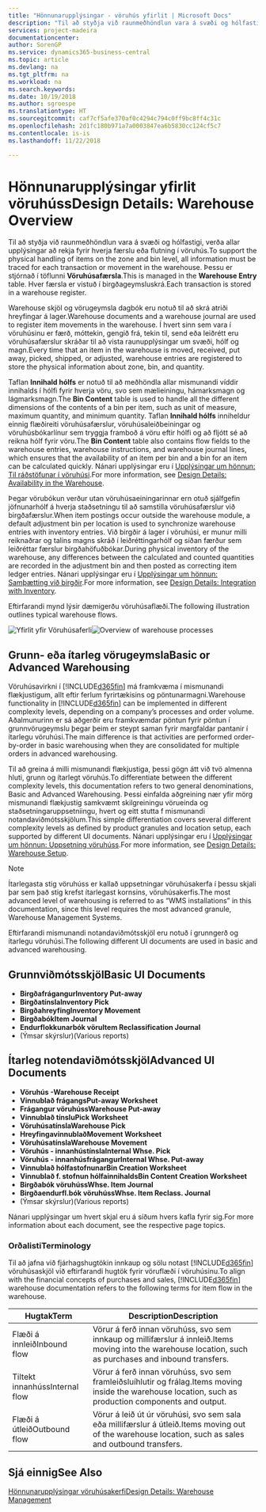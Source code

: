 ```yaml
---
title: "Hönnunarupplýsingar - vöruhús yfirlit | Microsoft Docs"
description: "Til að styðja við raunmeðhöndlun vara á svæði og hólfastigi, verða allar upplýsingar að rekja fyrir hverja færslu eða flutning í vöruhús. Þessu er stjórnað í töflunni **Vöruhúsafærsla**. Hver færsla er vistuð í birgðageymsluskrá."
services: project-madeira
documentationcenter: 
author: SorenGP
ms.service: dynamics365-business-central
ms.topic: article
ms.devlang: na
ms.tgt_pltfrm: na
ms.workload: na
ms.search.keywords: 
ms.date: 10/19/2018
ms.author: sgroespe
ms.translationtype: HT
ms.sourcegitcommit: caf7cf5afe370af0c4294c794c0ff9bc8ff4c31c
ms.openlocfilehash: 2d1fc180b971a7a0003847ea6b5830cc124cf5c7
ms.contentlocale: is-is
ms.lasthandoff: 11/22/2018

---
```

# <a name="design-details-warehouse-overview"></a><span data-ttu-id="6901c-105">Hönnunarupplýsingar yfirlit vöruhúss</span><span class="sxs-lookup"><span data-stu-id="6901c-105">Design Details: Warehouse Overview</span></span>
<span data-ttu-id="6901c-106">Til að styðja við raunmeðhöndlun vara á svæði og hólfastigi, verða allar upplýsingar að rekja fyrir hverja færslu eða flutning í vöruhús.</span><span class="sxs-lookup"><span data-stu-id="6901c-106">To support the physical handling of items on the zone and bin level, all information must be traced for each transaction or movement in the warehouse.</span></span> <span data-ttu-id="6901c-107">Þessu er stjórnað í töflunni **Vöruhúsafærsla**.</span><span class="sxs-lookup"><span data-stu-id="6901c-107">This is managed in the **Warehouse Entry** table.</span></span> <span data-ttu-id="6901c-108">Hver færsla er vistuð í birgðageymsluskrá.</span><span class="sxs-lookup"><span data-stu-id="6901c-108">Each transaction is stored in a warehouse register.</span></span>  

<span data-ttu-id="6901c-109">Warehouse skjöl og vörugeymsla dagbók eru notuð til að skrá atriði hreyfingar á lager.</span><span class="sxs-lookup"><span data-stu-id="6901c-109">Warehouse documents and a warehouse journal are used to register item movements in the warehouse.</span></span> <span data-ttu-id="6901c-110">Í hvert sinn sem vara í vöruhúsinu er færð, móttekin, gengið frá, tekin til, send eða leiðrétt eru vöruhúsafærslur skráðar til að vista raunupplýsingar um svæði, hólf og magn.</span><span class="sxs-lookup"><span data-stu-id="6901c-110">Every time that an item in the warehouse is moved, received, put away, picked, shipped, or adjusted, warehouse entries are registered to store the physical information about zone, bin, and quantity.</span></span>

<span data-ttu-id="6901c-111">Taflan **Innihald hólfs** er notuð til að meðhöndla allar mismunandi víddir innihalds í hólfi fyrir hverja vöru, svo sem mælieiningu, hámarksmagn og lágmarksmagn.</span><span class="sxs-lookup"><span data-stu-id="6901c-111">The **Bin Content** table is used to handle all the different dimensions of the contents of a bin per item, such as unit of measure, maximum quantity, and minimum quantity.</span></span> <span data-ttu-id="6901c-112">Taflan **Innihald hólfs** inniheldur einnig flæðireiti vöruhúsafærslur, vöruhúsaleiðbeiningar og vöruhúsbókarlínur sem tryggja framboð á vöru eftir hólfi og að fljótt sé að reikna hólf fyrir vöru.</span><span class="sxs-lookup"><span data-stu-id="6901c-112">The **Bin Content** table also contains flow fields to the warehouse entries, warehouse instructions, and warehouse journal lines, which ensures that the availability of an item per bin and a bin for an item can be calculated quickly.</span></span> <span data-ttu-id="6901c-113">Nánari upplýsingar eru í [Upplýsingar um hönnun: Til ráðstöfunar í vöruhúsi](design-details-availability-in-the-warehouse.md).</span><span class="sxs-lookup"><span data-stu-id="6901c-113">For more information, see [Design Details: Availability in the Warehouse](design-details-availability-in-the-warehouse.md).</span></span>  

<span data-ttu-id="6901c-114">Þegar vörubókun verður utan vöruhúsaeiningarinnar ern otuð sjálfgefin jöfnunarhólf á hverja staðsetningu til að samstilla vöruhúsafærslur við birgðafærslur.</span><span class="sxs-lookup"><span data-stu-id="6901c-114">When item postings occur outside the warehouse module, a default adjustment bin per location is used to synchronize warehouse entries with inventory entries.</span></span> <span data-ttu-id="6901c-115">Við birgðir á lager í vöruhúsi, er munur milli reiknaðrar og talins magns skráð í leiðréttingarhólf og síðan færður sem leiðréttar færslur birgðahöfuðbókar.</span><span class="sxs-lookup"><span data-stu-id="6901c-115">During physical inventory of the warehouse, any differences between the calculated and counted quantities are recorded in the adjustment bin and then posted as correcting item ledger entries.</span></span> <span data-ttu-id="6901c-116">Nánari upplýsingar eru í [Upplýsingar um hönnun: Samþætting við birgðir](design-details-integration-with-inventory.md).</span><span class="sxs-lookup"><span data-stu-id="6901c-116">For more information, see [Design Details: Integration with Inventory](design-details-integration-with-inventory.md).</span></span>  

<span data-ttu-id="6901c-117">Eftirfarandi mynd lýsir dæmigerðu vöruhúsaflæði.</span><span class="sxs-lookup"><span data-stu-id="6901c-117">The following illustration outlines typical warehouse flows.</span></span>  

<span data-ttu-id="6901c-118">![Yfirlit yfir Vöruhúsaferli](media/design_details_warehouse_management_overview.png "Yfirlit yfir Vöruhúsaferli")</span><span class="sxs-lookup"><span data-stu-id="6901c-118">![Overview of warehouse processes](media/design_details_warehouse_management_overview.png "Overview of warehouse processes")</span></span>  

## <a name="basic-or-advanced-warehousing"></a><span data-ttu-id="6901c-119">Grunn- eða ítarleg vörugeymsla</span><span class="sxs-lookup"><span data-stu-id="6901c-119">Basic or Advanced Warehousing</span></span>  
<span data-ttu-id="6901c-120">Vöruhúsavirkni í [!INCLUDE[d365fin](includes/d365fin_md.md)] má framkvæma í mismunandi flækjustigum, allt eftir ferlum fyrirtækisins og pöntunarmagni.</span><span class="sxs-lookup"><span data-stu-id="6901c-120">Warehouse functionality in [!INCLUDE[d365fin](includes/d365fin_md.md)] can be implemented in different complexity levels, depending on a company’s processes and order volume.</span></span> <span data-ttu-id="6901c-121">Aðalmunurinn er sá aðgerðir eru framkvæmdar pöntun fyrir pöntun í grunnvörugeymslu þegar þeim er steypt saman fyrir margfaldar pantanir í ítarlegu vöruhúsi.</span><span class="sxs-lookup"><span data-stu-id="6901c-121">The main difference is that activities are performed order-by-order in basic warehousing when they are consolidated for multiple orders in advanced warehousing.</span></span>  

 <span data-ttu-id="6901c-122">Til að greina á milli mismunandi flækjustiga, þessi gögn átt við tvö almenna hluti, grunn og ítarlegt vöruhús.</span><span class="sxs-lookup"><span data-stu-id="6901c-122">To differentiate between the different complexity levels, this documentation refers to two general denominations, Basic and Advanced Warehousing.</span></span> <span data-ttu-id="6901c-123">Þessi einfalda aðgreining nær yfir mörg mismunandi flækjustig samkvæmt skilgreiningu vörueinda og staðsetningaruppsetniingu, hvert og eitt stutta f mismunandi notandaviðmótsskjölum.</span><span class="sxs-lookup"><span data-stu-id="6901c-123">This simple differentiation covers several different complexity levels as defined by product granules and location setup, each supported by different UI documents.</span></span> <span data-ttu-id="6901c-124">Nánari upplýsingar eru í [Upplýsingar um hönnun: Uppsetning vöruhúss](design-details-warehouse-setup.md).</span><span class="sxs-lookup"><span data-stu-id="6901c-124">For more information, see [Design Details: Warehouse Setup](design-details-warehouse-setup.md).</span></span>  

> [!NOTE]  
>  <span data-ttu-id="6901c-125">Ítarlegasta stig vöruhúss er kallað uppsetningar vöruhúsakerfa í þessu skjali þar sem það stig krefst ítarlegast kornsins, vöruhúsakerfis.</span><span class="sxs-lookup"><span data-stu-id="6901c-125">The most advanced level of warehousing is referred to as “WMS installations” in this documentation, since this level requires the most advanced granule, Warehouse Management Systems.</span></span>  

 <span data-ttu-id="6901c-126">Eftirfarandi mismunandi notandaviðmótsskjöl eru notuð í grunngerð og ítarlegu vöruhúsi.</span><span class="sxs-lookup"><span data-stu-id="6901c-126">The following different UI documents are used in basic and advanced warehousing.</span></span>  

## <a name="basic-ui-documents"></a><span data-ttu-id="6901c-127">Grunnviðmótsskjöl</span><span class="sxs-lookup"><span data-stu-id="6901c-127">Basic UI Documents</span></span>  

-   <span data-ttu-id="6901c-128">**Birgðafrágangur**</span><span class="sxs-lookup"><span data-stu-id="6901c-128">**Inventory Put-away**</span></span>  
-   <span data-ttu-id="6901c-129">**Birgðatínsla**</span><span class="sxs-lookup"><span data-stu-id="6901c-129">**Inventory Pick**</span></span>  
-   <span data-ttu-id="6901c-130">**Birgðahreyfing**</span><span class="sxs-lookup"><span data-stu-id="6901c-130">**Inventory Movement**</span></span>  
-   <span data-ttu-id="6901c-131">**Birgðabók**</span><span class="sxs-lookup"><span data-stu-id="6901c-131">**Item Journal**</span></span>  
-   <span data-ttu-id="6901c-132">**Endurflokkunarbók vöru**</span><span class="sxs-lookup"><span data-stu-id="6901c-132">**Item Reclassification Journal**</span></span>  
-   <span data-ttu-id="6901c-133">(Ýmsar skýrslur)</span><span class="sxs-lookup"><span data-stu-id="6901c-133">(Various reports)</span></span>  

## <a name="advanced-ui-documents"></a><span data-ttu-id="6901c-134">Ítarleg notendaviðmótsskjöl</span><span class="sxs-lookup"><span data-stu-id="6901c-134">Advanced UI Documents</span></span>  

-   <span data-ttu-id="6901c-135">**Vöruhús -**</span><span class="sxs-lookup"><span data-stu-id="6901c-135">**Warehouse Receipt**</span></span>  
-   <span data-ttu-id="6901c-136">**Vinnublað frágangs**</span><span class="sxs-lookup"><span data-stu-id="6901c-136">**Put-away Worksheet**</span></span>  
-   <span data-ttu-id="6901c-137">**Frágangur vöruhúss**</span><span class="sxs-lookup"><span data-stu-id="6901c-137">**Warehouse Put-away**</span></span>  
-   <span data-ttu-id="6901c-138">**Vinnublað tínslu**</span><span class="sxs-lookup"><span data-stu-id="6901c-138">**Pick Worksheet**</span></span>  
-   <span data-ttu-id="6901c-139">**Vöruhúsatínsla**</span><span class="sxs-lookup"><span data-stu-id="6901c-139">**Warehouse Pick**</span></span>  
-   <span data-ttu-id="6901c-140">**Hreyfingavinnublað**</span><span class="sxs-lookup"><span data-stu-id="6901c-140">**Movement Worksheet**</span></span>  
-   <span data-ttu-id="6901c-141">**Vöruhúsatínsla**</span><span class="sxs-lookup"><span data-stu-id="6901c-141">**Warehouse Movement**</span></span>  
-   <span data-ttu-id="6901c-142">**Vöruhús - innanhústínsla**</span><span class="sxs-lookup"><span data-stu-id="6901c-142">**Internal Whse. Pick**</span></span>  
-   <span data-ttu-id="6901c-143">**Vöruhús - innanhúsfrágangur**</span><span class="sxs-lookup"><span data-stu-id="6901c-143">**Internal Whse. Put-away**</span></span>  
-   <span data-ttu-id="6901c-144">**Vinnublað hólfastofnunar**</span><span class="sxs-lookup"><span data-stu-id="6901c-144">**Bin Creation Worksheet**</span></span>  
-   <span data-ttu-id="6901c-145">**Vinnublað f. stofnun hólfainnihalds**</span><span class="sxs-lookup"><span data-stu-id="6901c-145">**Bin Content Creation Worksheet**</span></span>  
-   <span data-ttu-id="6901c-146">**Birgðabók vöruhúss**</span><span class="sxs-lookup"><span data-stu-id="6901c-146">**Whse. Item Journal**</span></span>  
-   <span data-ttu-id="6901c-147">**Birgðaendurfl.bók vöruhúss**</span><span class="sxs-lookup"><span data-stu-id="6901c-147">**Whse. Item Reclass. Journal**</span></span>  
-   <span data-ttu-id="6901c-148">(Ýmsar skýrslur)</span><span class="sxs-lookup"><span data-stu-id="6901c-148">(Various reports)</span></span>  

<span data-ttu-id="6901c-149">Nánari upplýsingar um hvert skjal eru á síðum hvers kafla fyrir sig.</span><span class="sxs-lookup"><span data-stu-id="6901c-149">For more information about each document, see the respective page topics.</span></span>  

### <a name="terminology"></a><span data-ttu-id="6901c-150">Orðalisti</span><span class="sxs-lookup"><span data-stu-id="6901c-150">Terminology</span></span>  
<span data-ttu-id="6901c-151">Til að jafna við fjárhagshugtökin innkaup og sölu notast [!INCLUDE[d365fin](includes/d365fin_md.md)] vöruhúsaskjöl við eftirfarandi hugtök fyrir vöruflæði í vöruhúsinu.</span><span class="sxs-lookup"><span data-stu-id="6901c-151">To align with the financial concepts of purchases and sales, [!INCLUDE[d365fin](includes/d365fin_md.md)] warehouse documentation refers to the following terms for item flow in the warehouse.</span></span>  

|<span data-ttu-id="6901c-152">Hugtak</span><span class="sxs-lookup"><span data-stu-id="6901c-152">Term</span></span>|<span data-ttu-id="6901c-153">Description</span><span class="sxs-lookup"><span data-stu-id="6901c-153">Description</span></span>|  
|----------|---------------------------------------|  
|<span data-ttu-id="6901c-154">Flæði á innleið</span><span class="sxs-lookup"><span data-stu-id="6901c-154">Inbound flow</span></span>|<span data-ttu-id="6901c-155">Vörur á ferð innan vöruhúss, svo sem innkaup og millifærslur á innleið.</span><span class="sxs-lookup"><span data-stu-id="6901c-155">Items moving into the warehouse location, such as purchases and inbound transfers.</span></span>|  
|<span data-ttu-id="6901c-156">Tiltekt innanhúss</span><span class="sxs-lookup"><span data-stu-id="6901c-156">Internal flow</span></span>|<span data-ttu-id="6901c-157">Vörur á ferð innan vöruhúss, svo sem framleiðsluíhlutir og frálag.</span><span class="sxs-lookup"><span data-stu-id="6901c-157">Items moving inside the warehouse location, such as production components and output.</span></span>|  
|<span data-ttu-id="6901c-158">Flæði á útleið</span><span class="sxs-lookup"><span data-stu-id="6901c-158">Outbound flow</span></span>|<span data-ttu-id="6901c-159">Vörur á leið út úr vöruhúsi, svo sem sala eða millifærslur á útleið.</span><span class="sxs-lookup"><span data-stu-id="6901c-159">Items moving out of the warehouse location, such as sales and outbound transfers.</span></span>|  

## <a name="see-also"></a><span data-ttu-id="6901c-160">Sjá einnig</span><span class="sxs-lookup"><span data-stu-id="6901c-160">See Also</span></span>  
 [<span data-ttu-id="6901c-161">Hönnunarupplýsingar vöruhúsakerfi</span><span class="sxs-lookup"><span data-stu-id="6901c-161">Design Details: Warehouse Management</span></span>](design-details-warehouse-management.md)

